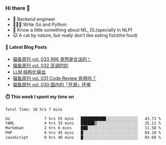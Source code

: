 ### Hi there 👋

- 🔧 Backend engineer
- 👨🏻‍💻 Write Go and Python
- 🔭 Know a little something about ML, DL(specially in NLP)
- 🐱 A cat by nature, but really don’t like eating fish(the food)

#### 📖 Latest Blog Posts
<!-- BLOG-POST-LIST:START -->
- [猫鱼周刊 vol. 033 996 竟然是合法的！](https://ameow.xyz/archives/weekly-033)
- [猫鱼周刊 vol. 032 蓝调时刻](https://ameow.xyz/archives/weekly-032)
- [LLM 结构化输出](https://ameow.xyz/archives/llm-structural-output)
- [猫鱼周刊 vol. 031 Code Review 有用吗？](https://ameow.xyz/archives/weekly-031)
- [猫鱼周刊 vol. 030 国内的「开源」环境](https://ameow.xyz/archives/weekly-030)
<!-- BLOG-POST-LIST:END -->

#### ⏱️ This week I spent my time on
<!--START_SECTION:waka-->

```txt
Total Time: 18 hrs 7 mins

Go               7 hrs 55 mins   ███████████░░░░░░░░░░░░░░   43.73 %
YAML             4 hrs 33 mins   ██████▒░░░░░░░░░░░░░░░░░░   25.11 %
Markdown         2 hrs 6 mins    ███░░░░░░░░░░░░░░░░░░░░░░   11.58 %
PHP              0 hrs 45 mins   █░░░░░░░░░░░░░░░░░░░░░░░░   04.10 %
JavaScript       0 hrs 40 mins   █░░░░░░░░░░░░░░░░░░░░░░░░   03.68 %
```

<!--END_SECTION:waka-->

<!--
**LeslieLeung/LeslieLeung** is a ✨ _special_ ✨ repository because its `README.md` (this file) appears on your GitHub profile.

Here are some ideas to get you started:

- 🔭 I’m currently working on ...
- 🌱 I’m currently learning ...
- 👯 I’m looking to collaborate on ...
- 🤔 I’m looking for help with ...
- 💬 Ask me about ...
- 📫 How to reach me: ...
- 😄 Pronouns: ...
- ⚡ Fun fact: ...
-->
